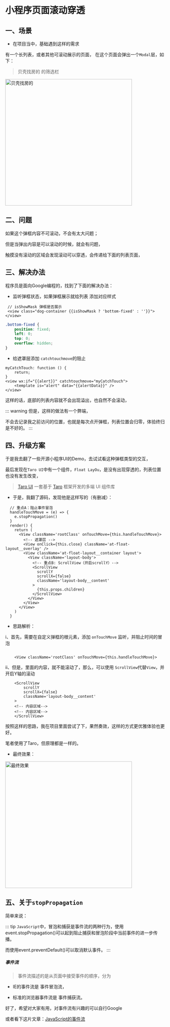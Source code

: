 # 小程序页面滚动穿透

## 一、场景

- 在项目当中，基础遇到这样的需求

有一个长列表，或者其他可滚动展示的页面，
在这个页面会弹出一个`Modal`层，如下：

> 贝壳找房的 的筛选栏

<img src="https://forguo-1302175274.cos.ap-shanghai.myqcloud.com/blog/imgs/beike.jpg" alt="贝壳找房的" width="400" align="bottom" />

## 二、问题

如果这个弹框内容不可滚动，不会有太大问题；

但是当弹出内容是可以滚动的时候，就会有问题，

触摸没有滚动的区域会发现滚动可以穿透，会传递给下面的列表页面，

## 三、解决办法

程序员是面向Google编程的，找到了下面的解决办法：

- 监听弹框状态，如果弹框展示就给列表 添加对应样式

```
 // isShowMask 弹框是否展示
 <view class="dog-container {{isShowMask ? 'bottom-fixed' : ''}}"></view>
```

```css
.bottom-fixed {
    position: fixed;
    left: 0;
    top: 0;
    overflow: hidden;
}
```

- 给遮罩层添加 `catchtouchmove`的阻止

```
myCatchTouch: function () {
    return;
}
<view wx:if="{{alert}}" catchtouchmove="myCatchTouch">
    <template is="alert" data="{{alertData}}" />
</view>
```

这样的话，底部的列表内容就不会出现溢出，也自然不会滚动，

::: warning
但是，这样的做法有一个弊端，

不会去记录我之前访问的位置，也就是每次点开弹框，列表位置会归零，体验终归是不好的。
:::


## 四、升级方案

于是我去翻了一些开源小程序UI的Demo，去试试看这种弹框类型的交互，

最后发现在`Taro UI`中有一个组件，`Float LayOu`，是没有出现穿透的，列表位置也没有发生改变，

> [Taro UI](https://taro-ui.jd.com/#/) 一套基于 [Taro](https://taro.aotu.io/) 框架开发的多端 UI 组件库



- 于是，我翻了源码，发现他是这样写的（有删减）：

```
  // 重点A：阻止事件冒泡
  handleTouchMove = (e) => {
    e.stopPropagation()
  }
  render() {
    return (
      <View className='rootClass' onTouchMove={this.handleTouchMove}>
        <!-- 遮罩层 --> 
        <View onClick={this.close} className='at-float-layout__overlay' />
        <View className='at-float-layout__container layout'>
          <View className='layout-body'>
            <!-- 重点B: ScrollView（开启scrollY）--> 
            <ScrollView
              scrollY
              scrollX={false}
              className='layout-body__content'
            >
              {this.props.children}
            </ScrollView>
          </View>
        </View>
      </View>
    )
  }
```

- 思路解析：

i、首先，需要在自定义弹框的根元素，添加 `onTouchMove` 监听，并阻止时间的冒泡

```

    <View className='rootClass' onTouchMove={this.handleTouchMove}>

```

ii、但是，里面的内容，就不能滚动了，那么，可以使用 `ScrollView`代替`View`，并开启Y轴的滚动

```
    <ScrollView
        scrollY
        scrollX={false}
        className='layout-body__content'
    >
    <!-- 内容区域-->
    <!-- 内容区域-->
    </ScrollView>
```

按照这样的思路，我在项目里面尝试了下，果然奏效，这样的方式更优雅体验也更好。

笔者使用了Taro，但原理都是一样的。

- 最终效果：

 <img src="https://forguo-1302175274.cos.ap-shanghai.myqcloud.com/blog/imgs/touch-flow.gif" alt="最终效果" width="400" align="bottom" />


## 五、关于`stopPropagation`

简单来说：

::: tip
`JavaScript`中，冒泡和捕获是事件流的两种行为，使用event.stopPropagation()可以起到阻止捕获和冒泡阶段中当前事件的进一步传播。

而使用event.preventDefault()可以取消默认事件。
:::

##### 事件流

> 事件流描述的是从页面中接受事件的顺序，分为

- IE的事件流是 事件冒泡流，

- 标准的浏览器事件流是 事件捕获流。


好了，希望对大家有用，对事件流有兴趣的可以自行Google

或者看下这片文章：[JavaScript的事件流](https://juejin.im/post/5d11e0df6fb9a07f014f0401#heading-23)

